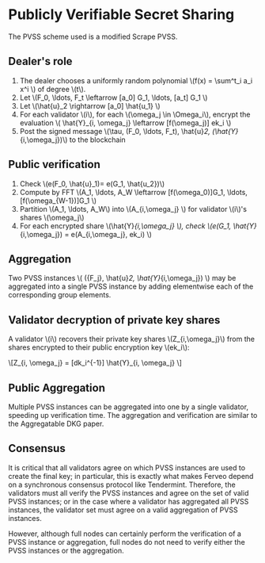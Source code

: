 # Publicly Verifiable Secret Sharing

The PVSS scheme used is a modified Scrape PVSS. 

## Dealer's role

1. The dealer chooses a uniformly random polynomial \\(f(x) = \sum^t_i a_i x^i \\) of degree \\(t\\).
2. Let \\(F_0, \ldots, F_t \leftarrow [a_0] G_1, \ldots, [a_t] G_1 \\)
3. Let \\(\hat{u}_2 \rightarrow [a_0] \hat{u_1} \\)
4. For each validator \\(i\\), for each \\(\omega_j \in \Omega_i\\), encrypt the evaluation \\( \hat{Y}_{i, \omega_j} \leftarrow [f(\omega_j)] ek_i  \\)
4. Post the signed message \\(\tau, (F_0, \ldots, F_t), \hat{u}_2, (\hat{Y}_{i,\omega_j})\\) to the blockchain

## Public verification

1. Check \\(e(F_0, \hat{u}_1)=  e(G_1, \hat{u_2})\\)
2. Compute by FFT \\(A_1, \ldots, A_W \leftarrow [f(\omega_0)]G_1, \ldots, [f(\omega_{W-1})]G_1 \\)
3. Partition \\(A_1, \ldots, A_W\\) into \\(A_{i,\omega_j} \\) for validator \\(i\\)'s shares \\(\omega_j\\)
4. For each encrypted share \\(\hat{Y}_{i,\omega_j} \\), check \\(e(G_1, \hat{Y}_{i,\omega_j}) = e(A_{i,\omega_j}, ek_i) \\)

## Aggregation

Two PVSS instances \\( (\{F_j\}, \hat{u}_2, \hat{Y}_{i,\omega_j}) \\) may be aggregated into a single PVSS instance by adding elementwise each of the corresponding group elements.

## Validator decryption of private key shares

A validator \\(i\\) recovers their private key shares \\(Z_{i,\omega_j}\\) from the shares encrypted to their public encryption key \\(ek_i\\):

\\[Z_{i, \omega_j} = [dk_i^{-1}] \hat{Y}_{i, \omega_j} \\]

## Public Aggregation

Multiple PVSS instances can be aggregated into one by a single validator, speeding up verification time. The aggregation and verification are similar to the Aggregatable DKG paper.

## Consensus

It is critical that all validators agree on which PVSS instances are used to create the final key; in particular, this is exactly what makes Ferveo depend on a synchronous consensus protocol like Tendermint. Therefore, the validators must all verify the PVSS instances and agree on the set of valid PVSS instances; or in the case where a validator has aggregated all PVSS instances, the validator set must agree on a valid aggregation of PVSS instances.

However, although full nodes can certainly perform the verification of a PVSS instance or aggregation, full nodes do not need to verify either the PVSS instances or the aggregation.